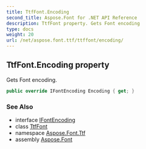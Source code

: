 ```yaml
---
title: TtfFont.Encoding
second_title: Aspose.Font for .NET API Reference
description: TtfFont property. Gets Font encoding
type: docs
weight: 20
url: /net/aspose.font.ttf/ttffont/encoding/
---
```

## TtfFont.Encoding property

Gets Font encoding.

```csharp
public override IFontEncoding Encoding { get; }
```

### See Also

* interface [IFontEncoding](../../../aspose.font/ifontencoding/)
* class [TtfFont](../)
* namespace [Aspose.Font.Ttf](../../ttffont/)
* assembly [Aspose.Font](../../../)


